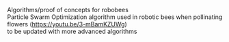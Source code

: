 Algorithms/proof of concepts for robobees    
Particle Swarm Optimization algorithm used in robotic bees when pollinating flowers (https://youtu.be/3-mBamKZUWg)     
to be updated with more advanced algorithms   

